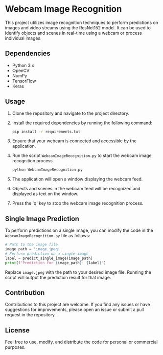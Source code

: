 # Webcam Image Recognition

This project utilizes image recognition techniques to perform predictions on images and video streams using the ResNet152 model. It can be used to identify objects and scenes in real-time using a webcam or process individual images.

## Dependencies

- Python 3.x
- OpenCV
- NumPy
- TensorFlow
- Keras

## Usage

1. Clone the repository and navigate to the project directory.
2. Install the required dependencies by running the following command:

    ```bash
    pip install -r requirements.txt
    ```

3. Ensure that your webcam is connected and accessible by the application.
4. Run the script `WebcamImageRecognition.py` to start the webcam image recognition process.

    ```bash
    python WebcamImageRecognition.py
    ```

5. The application will open a window displaying the webcam feed.
6. Objects and scenes in the webcam feed will be recognized and displayed as text on the window.
7. Press the 'q' key to stop the webcam image recognition process.

## Single Image Prediction

To perform predictions on a single image, you can modify the code in the `WebcamImageRecognition.py` file as follows:

```python
# Path to the image file
image_path = 'image.jpeg'
# Perform prediction on a single image
label = predict_single_image(image_path)
print(f"Prediction for {image_path}: {label}")
```

Replace `image.jpeg` with the path to your desired image file. Running the script will output the prediction result for that image.

## Contribution

Contributions to this project are welcome. If you find any issues or have suggestions for improvements, please open an issue or submit a pull request in the repository.

## License

Feel free to use, modify, and distribute the code for personal or commercial purposes.